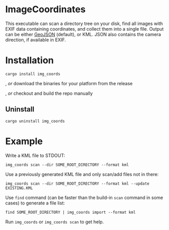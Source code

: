 # ImageCoordinates
This executable can scan a directory tree on your disk, find all images with EXIF data containing coordinates, and collect them into a single file.
Output can be either [GeoJSON](https://geojson.org/) (default), or KML. JSON also contains the camera direction, if available in EXIF.

# Installation
```
cargo install img_coords
```
, _or_ download the binaries for your platform from the release

, _or_ checkout and build the repo manually

## Uninstall
```
cargo uninstall img_coords
```


# Example
Write a KML file to STDOUT:
```
img_coords scan --dir SOME_ROOT_DIRECTORY --format kml
```
Use a previously generated KML file and only scan/add files not in there:
```
img_coords scan --dir SOME_ROOT_DIRECTORY --format kml --update EXISTING.KML
```
Use `find` command (can be faster than the build-in `scan` command in some cases) to generate a file list:
```
find SOME_ROOT_DIRECTORY | img_coords import --format kml
```


Run `img_coords` or `img_coords scan` to get help.

